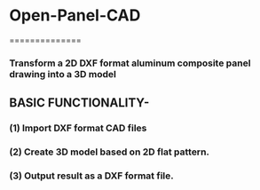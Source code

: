 # Open-Panel-CAD
==============

### Transform a 2D DXF format aluminum composite panel drawing into a 3D model

## BASIC FUNCTIONALITY-

### (1) Import DXF format CAD files
### (2) Create 3D model based on 2D flat pattern.
### (3) Output result as a DXF format file.
